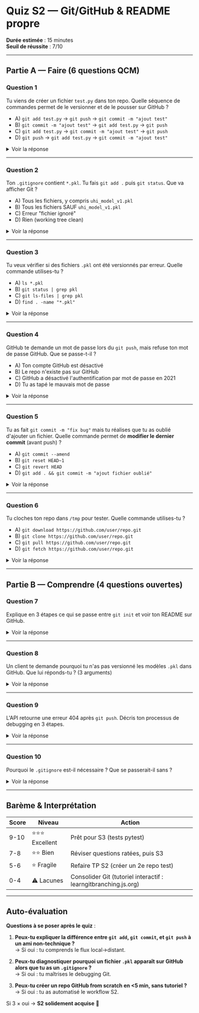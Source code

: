 # Quiz S2 — Git/GitHub & README propre

**Durée estimée** : 15 minutes  
**Seuil de réussite** : 7/10

---

## Partie A — Faire (6 questions QCM)

### Question 1
Tu viens de créer un fichier `test.py` dans ton repo. Quelle séquence de commandes permet de le versionner et de le pousser sur GitHub ?

- A) `git add test.py` → `git push` → `git commit -m "ajout test"`
- B) `git commit -m "ajout test"` → `git add test.py` → `git push`
- C) `git add test.py` → `git commit -m "ajout test"` → `git push`
- D) `git push` → `git add test.py` → `git commit -m "ajout test"`

<details>
<summary>Voir la réponse</summary>

**Réponse : C**

**Explication** :  
L'ordre correct est **stage → commit → push** :
1. `git add` = prépare le fichier (staging area)
2. `git commit` = crée le snapshot versionné localement
3. `git push` = envoie les commits vers GitHub

**Pourquoi pas les autres** :
- A : On ne peut pas `push` avant `commit`
- B : On ne peut pas `commit` avant `add` (fichier non stagé)
- D : On ne peut pas `push` avant d'avoir créé un commit

**Anti-pattern** : Faire `git add .` puis oublier le commit → rien n'est versionné, juste préparé.

</details>

---

### Question 2
Ton `.gitignore` contient `*.pkl`. Tu fais `git add .` puis `git status`. Que va afficher Git ?

- A) Tous les fichiers, y compris `uhi_model_v1.pkl`
- B) Tous les fichiers SAUF `uhi_model_v1.pkl`
- C) Erreur "fichier ignoré"
- D) Rien (working tree clean)

<details>
<summary>Voir la réponse</summary>

**Réponse : B**

**Explication** :  
`.gitignore` filtre automatiquement les fichiers lors du `git add`. Les patterns (ex: `*.pkl`) sont exclus **silencieusement** (pas d'erreur, ils sont juste ignorés).

**Pourquoi pas les autres** :
- A : Faux, `.gitignore` fait son travail
- C : Git n'affiche pas d'erreur pour les fichiers ignorés
- D : `git status` montrera les autres fichiers modifiés (non `.pkl`)

**Erreur fréquente** : Créer `.gitignore` APRÈS avoir déjà fait `git add` → les `.pkl` sont déjà trackés. Solution : `git rm --cached *.pkl`.

</details>

---

### Question 3
Tu veux vérifier si des fichiers `.pkl` ont été versionnés par erreur. Quelle commande utilises-tu ?

- A) `ls *.pkl`
- B) `git status | grep pkl`
- C) `git ls-files | grep pkl`
- D) `find . -name "*.pkl"`

<details>
<summary>Voir la réponse</summary>

**Réponse : C**

**Explication** :  
`git ls-files` liste **tous les fichiers versionnés** (trackés par Git). Si `grep pkl` retourne une ligne → problème.

**Pourquoi pas les autres** :
- A : Montre les `.pkl` présents localement, pas forcément versionnés
- B : `git status` montre les fichiers **modifiés**, pas tous les fichiers trackés
- D : `find` liste les fichiers système, pas le statut Git

**Commande alternative** : `git ls-tree -r main --name-only | grep pkl` (liste depuis le dernier commit).

</details>

---

### Question 4
GitHub te demande un mot de passe lors du `git push`, mais refuse ton mot de passe GitHub. Que se passe-t-il ?

- A) Ton compte GitHub est désactivé
- B) Le repo n'existe pas sur GitHub
- C) GitHub a désactivé l'authentification par mot de passe en 2021
- D) Tu as tapé le mauvais mot de passe

<details>
<summary>Voir la réponse</summary>

**Réponse : C**

**Explication** :  
Depuis août 2021, GitHub refuse les mots de passe pour les opérations Git. Tu dois utiliser :
- **Personal Access Token** (PAT) : https://github.com/settings/tokens
- **SSH** : clé publique/privée (`ssh-keygen`)

**Pourquoi pas les autres** :
- A/D : Ton compte fonctionne (tu peux te connecter sur github.com)
- B : L'erreur serait différente ("repository not found")

**Solution immédiate** :  
Générer un PAT (coche `repo`) → utiliser le token comme mot de passe lors du push.

</details>

---

### Question 5
Tu as fait `git commit -m "fix bug"` mais tu réalises que tu as oublié d'ajouter un fichier. Quelle commande permet de **modifier le dernier commit** (avant push) ?

- A) `git commit --amend`
- B) `git reset HEAD~1`
- C) `git revert HEAD`
- D) `git add . && git commit -m "ajout fichier oublié"`

<details>
<summary>Voir la réponse</summary>

**Réponse : A**

**Explication** :  
`git commit --amend` modifie le dernier commit (ajoute des fichiers ou change le message).

**Workflow** :
```bash
git add fichier_oublie.py
git commit --amend --no-edit  # Garde le même message
# Ou : git commit --amend -m "nouveau message"
```

**Pourquoi pas les autres** :
- B : Annule le commit (les fichiers redeviennent non committés)
- C : Crée un **nouveau** commit qui annule le précédent (historique pollué)
- D : Crée un 2e commit séparé (pas de modification du 1er)

**⚠️ ATTENTION** : N'utilise `--amend` que AVANT `git push`. Après push, ça réécrit l'historique (problème si d'autres personnes ont cloné).

</details>

---

### Question 6
Tu cloches ton repo dans `/tmp` pour tester. Quelle commande utilises-tu ?

- A) `git download https://github.com/user/repo.git`
- B) `git clone https://github.com/user/repo.git`
- C) `git pull https://github.com/user/repo.git`
- D) `git fetch https://github.com/user/repo.git`

<details>
<summary>Voir la réponse</summary>

**Réponse : B**

**Explication** :  
`git clone` télécharge un repo complet (code + historique Git) dans un nouveau dossier.

**Syntaxe** :
```bash
cd /tmp
git clone https://github.com/user/repo.git
cd repo  # Le dossier est créé automatiquement
```

**Pourquoi pas les autres** :
- A : `git download` n'existe pas
- C : `git pull` = mise à jour d'un repo **déjà cloné** (télécharge les nouveaux commits)
- D : `git fetch` = télécharge les commits sans les appliquer (manuel)

**Différence clone vs pull** : `clone` = 1ère fois, `pull` = mise à jour.

</details>

---

## Partie B — Comprendre (4 questions ouvertes)

### Question 7
Explique en 3 étapes ce qui se passe entre `git init` et voir ton README sur GitHub.

<details>
<summary>Voir la réponse</summary>

**Réponse attendue** (3 points clés) :

1. **`git init`** : Crée le dossier caché `.git/` qui stocke l'historique des versions (base de données locale Git).

2. **`git add . → git commit`** : Crée un snapshot (photo) de tous les fichiers à un instant T. Ce snapshot est stocké dans `.git/` avec un hash unique (ex: `a3f2c1b`).

3. **`git remote add origin <URL> → git push`** : Envoie les commits locaux vers GitHub (serveur distant). GitHub affiche automatiquement le README.md à la racine.

**Validation** : Mention de `.git/`, notion de snapshot, et lien local→distant.

**Lien avec valeur client** : Le client peut cloner ton repo et avoir **exactement** le même code que toi, avec l'historique complet (qui a changé quoi, quand).

</details>

---

### Question 8
Un client te demande pourquoi tu n'as pas versionné les modèles `.pkl` dans GitHub. Que lui réponds-tu ? (3 arguments)

<details>
<summary>Voir la réponse</summary>

**Réponse attendue** (3 points clés) :

1. **Taille** : Un modèle `.pkl` fait 10-500 Mo. Versionner 10 versions = 5 GB → repo GitHub bloqué (limite 1 GB). Clone du repo = 10 minutes au lieu de 10 secondes.

2. **Reproductibilité** : Les modèles sont des **artefacts générés** par `make train`. Versionner le code source (train.py) suffit → n'importe qui peut régénérer le `.pkl` à l'identique.

3. **Sécurité** : Un modèle peut contenir des données d'entraînement (risque de fuite). Mieux vaut le stocker dans un **Model Registry** (MLflow, S3) avec contrôle d'accès.

**Validation** : Arguments techniques (taille) + opérationnels (reproductibilité) + sécurité.

**Bonus** : "En S5, je mettrai en place MLflow Model Registry pour versionner les modèles proprement, avec rollback 1-click."

</details>

---

### Question 9
L'API retourne une erreur 404 après `git push`. Décris ton processus de debugging en 3 étapes.

<details>
<summary>Voir la réponse</summary>

**Réponse attendue** (3 étapes) :

1. **Vérifier que le code est bien pushé** :
   ```bash
   # Sur GitHub, rafraîchir la page → vérifier que les derniers commits apparaissent
   git log --oneline  # Comparer avec les commits visibles sur GitHub
   ```

2. **Vérifier que le serveur local utilise le bon code** :
   ```bash
   cd ~/mlops_env_utile
   git status  # Doit afficher "working tree clean"
   # Si des fichiers modifiés apparaissent → ils ne sont pas committés
   ```

3. **Redémarrer le serveur** :
   ```bash
   # Arrêter le serveur (Ctrl+C)
   make serve
   # Le serveur charge le code au démarrage, pas en live
   ```

**Validation** : Méthodologie structurée (vérification serveur distant → local → redémarrage), pas "je réessaie au hasard".

**Erreur fréquente** : Modifier le code, commit/push, mais **oublier de redémarrer** le serveur → l'API utilise toujours l'ancien code en mémoire.

</details>

---

### Question 10
Pourquoi le `.gitignore` est-il nécessaire ? Que se passerait-il sans ?

<details>
<summary>Voir la réponse</summary>

**Réponse attendue** (3 points) :

1. **Raison technique** : Empêche de versionner des fichiers temporaires (`__pycache__/`, `.DS_Store`) ou lourds (`*.pkl`, `mlruns/`). Sans `.gitignore`, chaque `git add .` inclurait 50+ fichiers inutiles.

2. **Conséquence si absent** : 
   - Repo pollué (historique illisible)
   - Clone lent (gigaoctets de logs MLflow)
   - Conflits Git sur des fichiers auto-générés (ex: `.pyc`)

3. **Impact métier** : Un client qui clone ton repo reçoit 1 GB de données inutiles → mauvaise première impression → "ce dev n'est pas pro".

**Validation** : Lien workflow (git add) → conséquence technique (taille) → impact client (professionnalisme).

**Bonus** : ".gitignore est comme un filtre anti-spam pour Git : il laisse passer uniquement le code source utile."

</details>

---

## Barème & Interprétation

| Score | Niveau | Action |
|-------|--------|--------|
| 9-10 | ⭐⭐⭐ Excellent | Prêt pour S3 (tests pytest) |
| 7-8 | ⭐⭐ Bien | Réviser questions ratées, puis S3 |
| 5-6 | ⭐ Fragile | Refaire TP S2 (créer un 2e repo test) |
| 0-4 | ⚠️ Lacunes | Consolider Git (tutoriel interactif : learngitbranching.js.org) |

---

## Auto-évaluation

**Questions à se poser après le quiz** :

1. **Peux-tu expliquer la différence entre `git add`, `git commit`, et `git push` à un ami non-technique ?**  
   → Si oui : tu comprends le flux local→distant.

2. **Peux-tu diagnostiquer pourquoi un fichier `.pkl` apparaît sur GitHub alors que tu as un `.gitignore` ?**  
   → Si oui : tu maîtrises le debugging Git.

3. **Peux-tu créer un repo GitHub from scratch en <5 min, sans tutoriel ?**  
   → Si oui : tu as automatisé le workflow S2.

Si 3 × oui → **S2 solidement acquise** 🎉